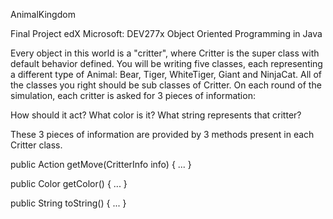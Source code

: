 AnimalKingdom

Final Project edX Microsoft: DEV277x Object Oriented Programming in Java

Every object in this world is a "critter", where Critter is the super class with default behavior defined. You will be writing five classes, each representing a different type of Animal: Bear, Tiger, WhiteTiger, Giant and NinjaCat. All of the classes you right should be sub classes of Critter. On each round of the simulation, each critter is asked for 3 pieces of information:

How should it act?
What color is it?
What string represents that critter?

These 3 pieces of information are provided by 3 methods present in each Critter class. 

public Action getMove(CritterInfo info) { ... }

public Color getColor() { ... }

public String toString() { ... }
